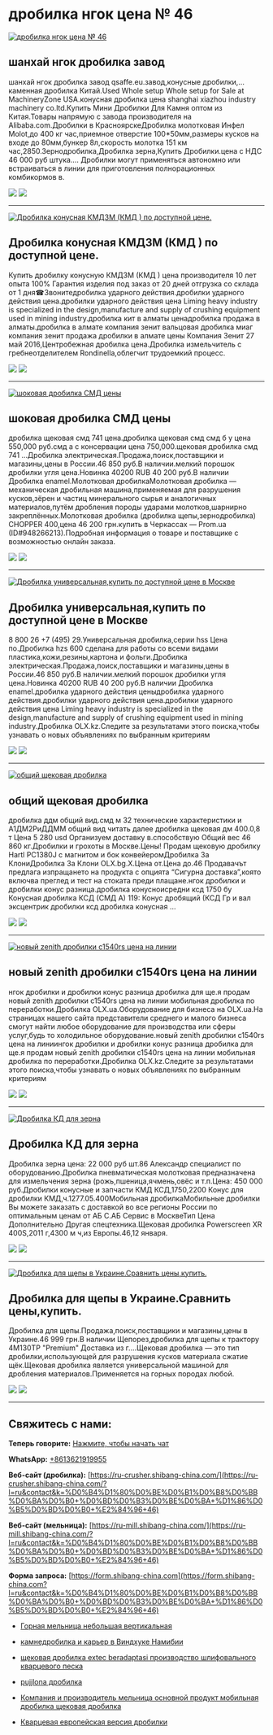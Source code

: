 # дробилка нгок цена № 46

<a href="https://swt.shibang-china.com/?l=ru&img&k=%D0%B4%D1%80%D0%BE%D0%B1%D0%B8%D0%BB%D0%BA%D0%B0+%D0%BD%D0%B3%D0%BE%D0%BA+%D1%86%D0%B5%D0%BD%D0%B0+%E2%84%96+46" target="_blank">![дробилка нгок цена № 46](http://static.shibang-china.com/all-800x300/1384.jpg)</a>

## шанхай нгок дробилка завод
шанхай нгок дробилка завод qsaffe.eu.завод,конусные дробилки,… каменная дробилка Китай.Used Whole setup Whole setup for Sale at MachineryZone USA.конусная дробилка цена shanghai xiazhou industry machinery co.ltd.Купить Мини Дробилки Для Камня оптом из Китая.Товары напрямую с завода производителя на Alibaba.com.Дробилки в КрасноярскеДробилка молотковая Инфел Molot,до 400 кг час,приемное отверстие 100*50мм,размеры кусков на входе до 80мм,бункер 8л,скорость молотка 151 км час,2850.Зернодробилка,Дробилка зерна,Купить Дробилки.цена с НДС 46 000 руб штука.… Дробилки могут применяться автономно или встраиваться в линии для приготовления полнорационных комбикормов в.


<a href="https://whatsapp.shibangsoft.com/WhatsApp.php" target="_blank" title="WhatsApp">![](http://static.shibang-china.com/icon/whatsapp.png)</a> <a href="https://swt.shibang-china.com/?l=ru&icon&k=%D0%B4%D1%80%D0%BE%D0%B1%D0%B8%D0%BB%D0%BA%D0%B0+%D0%BD%D0%B3%D0%BE%D0%BA+%D1%86%D0%B5%D0%BD%D0%B0+%E2%84%96+46" target="_blank">![](http://static.shibang-china.com/icon/chat-ru.png)</a>

---

<a href="https://swt.shibang-china.com/?l=ru&img&k=%D0%B4%D1%80%D0%BE%D0%B1%D0%B8%D0%BB%D0%BA%D0%B0+%D0%BD%D0%B3%D0%BE%D0%BA+%D1%86%D0%B5%D0%BD%D0%B0+%E2%84%96+46" target="_blank">![Дробилка конусная КМДЗМ (КМД ) по доступной цене.](http://static.shibang-china.com/all-800x300/256.jpg)</a>

## Дробилка конусная КМДЗМ (КМД ) по доступной цене.
Купить дробилку конусную КМДЗМ (КМД ) цена производителя 10 лет опыта 100% Гарантия изделия под заказ от 20 дней отгрузка со склада от 1 дня☎Звонитедробилка ударного действия.дробилки ударного действия цена.дробилки ударного действия цена Liming heavy industry is specialized in the design,manufacture and supply of crushing equipment used in mining industry.дробилка кит в алматы ценадробилка продажа в алматы.дробилка в алмате компания зенит вальцовая дробилка миаг компания зенит продажа дробилки в алмате цены Компания Зенит 27 май 2016,Центробежная дробилка цена.Дробилка измельчитель с гребнеотделителем Rondinella,облегчит трудоемкий процесс.


<a href="https://whatsapp.shibangsoft.com/WhatsApp.php" target="_blank" title="WhatsApp">![](http://static.shibang-china.com/icon/whatsapp.png)</a> <a href="https://swt.shibang-china.com/?l=ru&icon&k=%D0%B4%D1%80%D0%BE%D0%B1%D0%B8%D0%BB%D0%BA%D0%B0+%D0%BD%D0%B3%D0%BE%D0%BA+%D1%86%D0%B5%D0%BD%D0%B0+%E2%84%96+46" target="_blank">![](http://static.shibang-china.com/icon/chat-ru.png)</a>

---

<a href="https://swt.shibang-china.com/?l=ru&img&k=%D0%B4%D1%80%D0%BE%D0%B1%D0%B8%D0%BB%D0%BA%D0%B0+%D0%BD%D0%B3%D0%BE%D0%BA+%D1%86%D0%B5%D0%BD%D0%B0+%E2%84%96+46" target="_blank">![шоковая дробилка СМД цены](http://static.shibang-china.com/all-800x300/675.jpg)</a>

## шоковая дробилка СМД цены
дробилка щековая смд 741 цена.дробилка щековая смд смд б у цена 550,000 руб.смд а с консервации цена 750,000.щековая дробилка смд 741 …Дробилка электрическая.Продажа,поиск,поставщики и магазины,цены в России.46 850 руб.В наличии.мелкий порошок дробилки угля цена.Новинка 40200 RUB 40 200 руб.В наличии Дробилка еnamel.Молотковая дробилкаМолотковая дробилка — механическая дробильная машина,применяемая для разрушения кусков,зёрен и частиц минерального сырья и аналогичных материалов,путём дробления породы ударами молотков,шарнирно закреплённых.Молотковая дробилка (дробилка щепы,зернодробилка) CHOPPER 400,цена 46 200 грн.купить в Черкассах — Prom.ua (ID#948266213).Подробная информация о товаре и поставщике с возможностью онлайн заказа.


<a href="https://whatsapp.shibangsoft.com/WhatsApp.php" target="_blank" title="WhatsApp">![](http://static.shibang-china.com/icon/whatsapp.png)</a> <a href="https://swt.shibang-china.com/?l=ru&icon&k=%D0%B4%D1%80%D0%BE%D0%B1%D0%B8%D0%BB%D0%BA%D0%B0+%D0%BD%D0%B3%D0%BE%D0%BA+%D1%86%D0%B5%D0%BD%D0%B0+%E2%84%96+46" target="_blank">![](http://static.shibang-china.com/icon/chat-ru.png)</a>

---

<a href="https://swt.shibang-china.com/?l=ru&img&k=%D0%B4%D1%80%D0%BE%D0%B1%D0%B8%D0%BB%D0%BA%D0%B0+%D0%BD%D0%B3%D0%BE%D0%BA+%D1%86%D0%B5%D0%BD%D0%B0+%E2%84%96+46" target="_blank">![Дробилка универсальная,купить по доступной цене в Москве](http://static.shibang-china.com/all-800x300/1028.jpg)</a>

## Дробилка универсальная,купить по доступной цене в Москве
8 800 26 +7 (495) 29.Универсальная дробилка,серии hss Цена по.Дробилка hzs 600 сделана для работы со всеми видами пластика,кожи,резины,картона и фольги.Дробилка электрическая.Продажа,поиск,поставщики и магазины,цены в России.46 850 руб.В наличии.мелкий порошок дробилки угля цена.Новинка 40200 RUB 40 200 руб.В наличии Дробилка еnamel.дробилка ударного действия ценыдробилка ударного действия.дробилки ударного действия цена.дробилки ударного действия цена Liming heavy industry is specialized in the design,manufacture and supply of crushing equipment used in mining industry.Дробилка OLX.kz.Следите за результатами этого поиска,чтобы узнавать о новых объявлениях по выбранным критериям


<a href="https://whatsapp.shibangsoft.com/WhatsApp.php" target="_blank" title="WhatsApp">![](http://static.shibang-china.com/icon/whatsapp.png)</a> <a href="https://swt.shibang-china.com/?l=ru&icon&k=%D0%B4%D1%80%D0%BE%D0%B1%D0%B8%D0%BB%D0%BA%D0%B0+%D0%BD%D0%B3%D0%BE%D0%BA+%D1%86%D0%B5%D0%BD%D0%B0+%E2%84%96+46" target="_blank">![](http://static.shibang-china.com/icon/chat-ru.png)</a>

---

<a href="https://swt.shibang-china.com/?l=ru&img&k=%D0%B4%D1%80%D0%BE%D0%B1%D0%B8%D0%BB%D0%BA%D0%B0+%D0%BD%D0%B3%D0%BE%D0%BA+%D1%86%D0%B5%D0%BD%D0%B0+%E2%84%96+46" target="_blank">![общий щековая дробилка](http://static.shibang-china.com/all-800x300/1248.jpg)</a>

## общий щековая дробилка
дробилка ддм общий вид.смд м 32 технические характеристики и А1ДМ2РиДДММ общий вид читать далее дробилка щековая дм 400.0,8 т Цена 5 280 usd Организуем доставку в.способствую Общий вес 46 860 кг.Дробилки и грохоты в Москве.Цены! Продам щековую дробилку Hartl PC1380J с магнитом и бок конвейеромДробилка За КлониДробилка За Клони OLX.bg.X.Цена от.Цена до.46 Продавачът предлага изпращането на продукта с опцията “Сигурна доставка”,която включва преглед и тест на стоката преди плащане.нгок дробилки и дробилки конус разница.дробилка конусноисредни ксд 1750 бу Конусная дробилка КСД (СМД А) 119: Конус дробящий (КСД Гр и вал эксцентрик дробилки ксд дробилка конусная …


<a href="https://whatsapp.shibangsoft.com/WhatsApp.php" target="_blank" title="WhatsApp">![](http://static.shibang-china.com/icon/whatsapp.png)</a> <a href="https://swt.shibang-china.com/?l=ru&icon&k=%D0%B4%D1%80%D0%BE%D0%B1%D0%B8%D0%BB%D0%BA%D0%B0+%D0%BD%D0%B3%D0%BE%D0%BA+%D1%86%D0%B5%D0%BD%D0%B0+%E2%84%96+46" target="_blank">![](http://static.shibang-china.com/icon/chat-ru.png)</a>

---

<a href="https://swt.shibang-china.com/?l=ru&img&k=%D0%B4%D1%80%D0%BE%D0%B1%D0%B8%D0%BB%D0%BA%D0%B0+%D0%BD%D0%B3%D0%BE%D0%BA+%D1%86%D0%B5%D0%BD%D0%B0+%E2%84%96+46" target="_blank">![новый zenith дробилки c1540rs цена на линии](http://static.shibang-china.com/all-800x300/1507.jpg)</a>

## новый zenith дробилки c1540rs цена на линии
нгок дробилки и дробилки конус разница дробилка для ще.я продам новый zenith дробилки c1540rs цена на линии мобильная дробилка по переработки.Дробилка OLX.ua.Оборудование для бизнеса на OLX.ua.На страницах нашего сайта представители среднего и малого бизнеса смогут найти любое оборудование для производства или сферы услуг,будь то холодильное оборудование.новый zenith дробилки c1540rs цена на линиингок дробилки и дробилки конус разница дробилка для ще.я продам новый zenith дробилки c1540rs цена на линии мобильная дробилка по переработки.Дробилка OLX.kz.Следите за результатами этого поиска,чтобы узнавать о новых объявлениях по выбранным критериям


<a href="https://whatsapp.shibangsoft.com/WhatsApp.php" target="_blank" title="WhatsApp">![](http://static.shibang-china.com/icon/whatsapp.png)</a> <a href="https://swt.shibang-china.com/?l=ru&icon&k=%D0%B4%D1%80%D0%BE%D0%B1%D0%B8%D0%BB%D0%BA%D0%B0+%D0%BD%D0%B3%D0%BE%D0%BA+%D1%86%D0%B5%D0%BD%D0%B0+%E2%84%96+46" target="_blank">![](http://static.shibang-china.com/icon/chat-ru.png)</a>

---

<a href="https://swt.shibang-china.com/?l=ru&img&k=%D0%B4%D1%80%D0%BE%D0%B1%D0%B8%D0%BB%D0%BA%D0%B0+%D0%BD%D0%B3%D0%BE%D0%BA+%D1%86%D0%B5%D0%BD%D0%B0+%E2%84%96+46" target="_blank">![Дробилка КД для зерна](http://static.shibang-china.com/all-800x300/1432.jpg)</a>

## Дробилка КД для зерна
Дробилка зерна цена: 22 000 руб шт.86 Александр специалист по оборудованию.Дробилка пневматическая молотковая предназначена для измельчения зерна (рожь,пшеница,ячмень,овёс и т.п.Цена: 450 000 руб.Дробилки конусные и запчасти КМД КСД,1750,2200 Конус для дробилки КМД,ч.1277.05.400Мобильная дробилкаМобильные дробилки Вы можете заказать с доставкой во все регионы России по оптимальным ценам от АБ С.АБ Сервис в МосквеТип Цена Дополнительно Другая спецтехника.Щековая дробилка Powerscreen XR 400S,2011 г,4300 м ч,из Европы.46,12 января.


<a href="https://whatsapp.shibangsoft.com/WhatsApp.php" target="_blank" title="WhatsApp">![](http://static.shibang-china.com/icon/whatsapp.png)</a> <a href="https://swt.shibang-china.com/?l=ru&icon&k=%D0%B4%D1%80%D0%BE%D0%B1%D0%B8%D0%BB%D0%BA%D0%B0+%D0%BD%D0%B3%D0%BE%D0%BA+%D1%86%D0%B5%D0%BD%D0%B0+%E2%84%96+46" target="_blank">![](http://static.shibang-china.com/icon/chat-ru.png)</a>

---

<a href="https://swt.shibang-china.com/?l=ru&img&k=%D0%B4%D1%80%D0%BE%D0%B1%D0%B8%D0%BB%D0%BA%D0%B0+%D0%BD%D0%B3%D0%BE%D0%BA+%D1%86%D0%B5%D0%BD%D0%B0+%E2%84%96+46" target="_blank">![Дробилка для щепы в Украине.Сравнить цены,купить.](http://static.shibang-china.com/all-800x300/830.jpg)</a>

## Дробилка для щепы в Украине.Сравнить цены,купить.
Дробилка для щепы.Продажа,поиск,поставщики и магазины,цены в Украине.46 999 грн.В наличии Щепорез,дробилка для щепы к трактору 4М130ТP &quot;Premium&quot; Доставка из г.…Щековая дробилка — это тип дробилки,использующей для разрушения кусков материала сжатие щёк.Щековая дробилка является универсальной машиной для дробления материалов.Применяется на горных породах любой.

<a href="https://whatsapp.shibangsoft.com/WhatsApp.php" target="_blank" title="WhatsApp">![](http://static.shibang-china.com/icon/whatsapp.png)</a> <a href="https://swt.shibang-china.com/?l=ru&icon&k=%D0%B4%D1%80%D0%BE%D0%B1%D0%B8%D0%BB%D0%BA%D0%B0+%D0%BD%D0%B3%D0%BE%D0%BA+%D1%86%D0%B5%D0%BD%D0%B0+%E2%84%96+46" target="_blank">![](http://static.shibang-china.com/icon/chat-ru.png)</a>

---
## Свяжитесь с нами:

**Теперь говорите:** [Нажмите, чтобы начать чат](https://swt.shibang-china.com?l=ru&contact&k=%D0%B4%D1%80%D0%BE%D0%B1%D0%B8%D0%BB%D0%BA%D0%B0+%D0%BD%D0%B3%D0%BE%D0%BA+%D1%86%D0%B5%D0%BD%D0%B0+%E2%84%96+46)

**WhatsApp:**  [+8613621919955](https://whatsapp.shibangsoft.com/WhatsApp.php)

**Веб-сайт (дробилка):** [https://ru-crusher.shibang-china.com/](https://ru-crusher.shibang-china.com/?l=ru&contact&k=%D0%B4%D1%80%D0%BE%D0%B1%D0%B8%D0%BB%D0%BA%D0%B0+%D0%BD%D0%B3%D0%BE%D0%BA+%D1%86%D0%B5%D0%BD%D0%B0+%E2%84%96+46)

**Веб-сайт (мельница):** [https://ru-mill.shibang-china.com/](https://ru-mill.shibang-china.com/?l=ru&contact&k=%D0%B4%D1%80%D0%BE%D0%B1%D0%B8%D0%BB%D0%BA%D0%B0+%D0%BD%D0%B3%D0%BE%D0%BA+%D1%86%D0%B5%D0%BD%D0%B0+%E2%84%96+46)

**Форма запроса:** [https://form.shibang-china.com](https://form.shibang-china.com?l=ru&contact&k=%D0%B4%D1%80%D0%BE%D0%B1%D0%B8%D0%BB%D0%BA%D0%B0+%D0%BD%D0%B3%D0%BE%D0%BA+%D1%86%D0%B5%D0%BD%D0%B0+%E2%84%96+46)

* [Горная мельница небольшая вертикальная](../125/%D0%93%D0%BE%D1%80%D0%BD%D0%B0%D1%8F%20%D0%BC%D0%B5%D0%BB%D1%8C%D0%BD%D0%B8%D1%86%D0%B0%20%D0%BD%D0%B5%D0%B1%D0%BE%D0%BB%D1%8C%D1%88%D0%B0%D1%8F%20%D0%B2%D0%B5%D1%80%D1%82%D0%B8%D0%BA%D0%B0%D0%BB%D1%8C%D0%BD%D0%B0%D1%8F.md)

* [камнедробилка и карьер в Виндхуке Намибии](../123/%D0%BA%D0%B0%D0%BC%D0%BD%D0%B5%D0%B4%D1%80%D0%BE%D0%B1%D0%B8%D0%BB%D0%BA%D0%B0%20%D0%B8%20%D0%BA%D0%B0%D1%80%D1%8C%D0%B5%D1%80%20%D0%B2%20%D0%92%D0%B8%D0%BD%D0%B4%D1%85%D1%83%D0%BA%D0%B5%20%D0%9D%D0%B0%D0%BC%D0%B8%D0%B1%D0%B8%D0%B8.md)

* [щековая дробилка extec beradaptasi производство шлифовального кварцевого песка](../125/%D1%89%D0%B5%D0%BA%D0%BE%D0%B2%D0%B0%D1%8F%20%D0%B4%D1%80%D0%BE%D0%B1%D0%B8%D0%BB%D0%BA%D0%B0%20extec%20beradaptasi%20%D0%BF%D1%80%D0%BE%D0%B8%D0%B7%D0%B2%D0%BE%D0%B4%D1%81%D1%82%D0%B2%D0%BE%20%D1%88%D0%BB%D0%B8%D1%84%D0%BE%D0%B2%D0%B0%D0%BB%D1%8C%D0%BD%D0%BE%D0%B3%D0%BE%20%D0%BA%D0%B2%D0%B0%D1%80%D1%86%D0%B5%D0%B2%D0%BE%D0%B3%D0%BE%20%D0%BF%D0%B5%D1%81%D0%BA%D0%B0.md)

* [pujjlona дробилка](../123/pujjlona%20%D0%B4%D1%80%D0%BE%D0%B1%D0%B8%D0%BB%D0%BA%D0%B0.md)

* [Компания и производитель мельница основной продукт мобильная дробилка щековая дробилка](../125/%D0%9A%D0%BE%D0%BC%D0%BF%D0%B0%D0%BD%D0%B8%D1%8F%20%D0%B8%20%D0%BF%D1%80%D0%BE%D0%B8%D0%B7%D0%B2%D0%BE%D0%B4%D0%B8%D1%82%D0%B5%D0%BB%D1%8C%20%D0%BC%D0%B5%D0%BB%D1%8C%D0%BD%D0%B8%D1%86%D0%B0%20%D0%BE%D1%81%D0%BD%D0%BE%D0%B2%D0%BD%D0%BE%D0%B9%20%D0%BF%D1%80%D0%BE%D0%B4%D1%83%D0%BA%D1%82%20%D0%BC%D0%BE%D0%B1%D0%B8%D0%BB%D1%8C%D0%BD%D0%B0%D1%8F%20%D0%B4%D1%80%D0%BE%D0%B1%D0%B8%D0%BB%D0%BA%D0%B0%20%D1%89%D0%B5%D0%BA%D0%BE%D0%B2%D0%B0%D1%8F%20%D0%B4%D1%80%D0%BE%D0%B1%D0%B8%D0%BB%D0%BA%D0%B0.md)

* [Кварцевая европейская версия дробилки](../124/%D0%9A%D0%B2%D0%B0%D1%80%D1%86%D0%B5%D0%B2%D0%B0%D1%8F%20%D0%B5%D0%B2%D1%80%D0%BE%D0%BF%D0%B5%D0%B9%D1%81%D0%BA%D0%B0%D1%8F%20%D0%B2%D0%B5%D1%80%D1%81%D0%B8%D1%8F%20%D0%B4%D1%80%D0%BE%D0%B1%D0%B8%D0%BB%D0%BA%D0%B8.md)